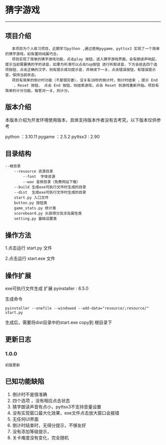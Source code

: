 猜字游戏
==================================

**** 

## 项目介绍
       本项目为个人练习项目，近期学习python ,通过使用pygame、pyttsx3 实现了一个简单的猜字游戏，如有雷同纯属巧合。
       项目实现了简单的猜字游戏功能，点击play 按钮，进入猜字游戏界面，会有朗读声响起，提示当前需要猜的字的读音，如果为听清可以点击top按钮 进行听取读音，下方会给去四个选项按钮，点击正确的汉字，则有提示成功提示音，并继续下一关，点击错误按钮，有错误提示音，保持当前状态。
       项目有简单的倒计时功能（不是很完善），没关有10秒的倒计时，倒计时结束 ，提示 End
        、Reset 按钮， 点击 End 按钮，则结束游戏，点击 Reset 则游戏重新开始。项目有简单的计分功能，每答对一关，则计分。 

## 版本介绍
本版本介绍为开发环境使用版本，具体支持版本作者没有去考究，以下版本仅供参考

python ：3.10.11
pygame ：2.5.2
pyttsx3 :  2.90

## 目录结构

```
--根目录
    --resource 资源目录
        --font  字体资源
        --wav 音频目录（免费网站下载）
    --build 生成exe可执行文件时生成的目录
    --dist  生成exe可执行文件时生成的目录
    start.py 入口文件
    button.py 按钮类
    game_stats.py 统计类
    scoreboard.py 头部得分及涉及属性类
    setting.py 基础设置类

```

## 操作方法
1.点击运行 start.py 文件

2.点击运行 start.exe 文件

## 操作扩展
exe可执行文件生成 扩展
pyinstaller : 6.5.0

生成命令
```
pyinstaller --onefile --windowed --add-data="resource/;resource/" start.py
```
生成后，需要将dist目录中的start.exe copy到 根目录下

## 更新日志

### 1.0.0
    初版更新 

## 已知功能缺陷

1. 倒计时不是很准确
2. 四个选项 ，没有相应点击状态
3. 猜字朗读声音有点小，pyttsx3不支持音量设置
4. 没有实现窗口最大化效果，exe文件点击放大窗口会报错
5. 无任何UI界面
6. 倒计时结束时，无得分提示，不够友好
7. 没有添加等级提示，
8. 关卡难度没有变化，完全随机